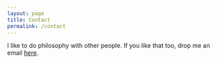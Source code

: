 ```yaml
---
layout: page
title: Contact
permalink: /contact
---
```


I like to do philosophy with other people. If you like that too, drop me an email [here](mailto:georgewangdz@gmail.com).
